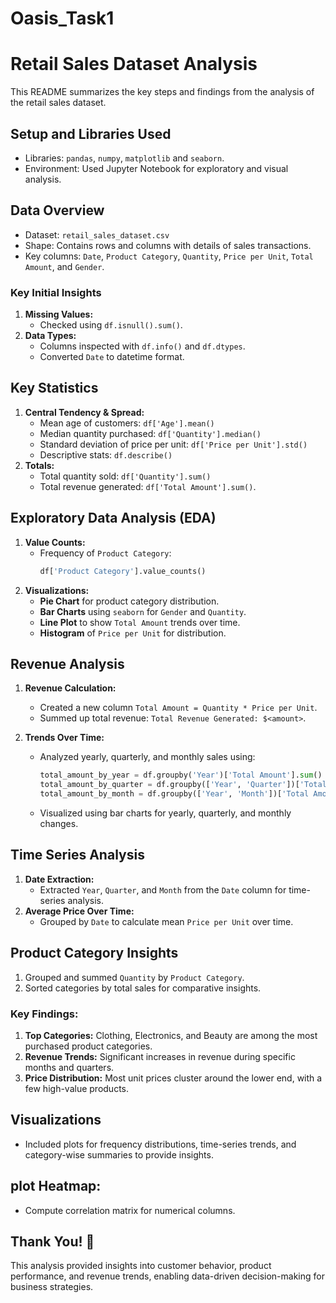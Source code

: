 # Oasis_Task1
# Retail Sales Dataset Analysis

This README summarizes the key steps and findings from the analysis of the retail sales dataset. 

## Setup and Libraries Used
- Libraries: `pandas`, `numpy`, `matplotlib` and `seaborn`.
- Environment: Used Jupyter Notebook for exploratory and visual analysis.

## Data Overview
- Dataset: `retail_sales_dataset.csv`
- Shape: Contains rows and columns with details of sales transactions.
- Key columns: `Date`, `Product Category`, `Quantity`, `Price per Unit`, `Total Amount`, and `Gender`.
### Key Initial Insights
1. **Missing Values:**
   - Checked using `df.isnull().sum()`.
2. **Data Types:**
   - Columns inspected with `df.info()` and `df.dtypes`.
   - Converted `Date` to datetime format.

## Key Statistics
1. **Central Tendency & Spread:**
   - Mean age of customers: `df['Age'].mean()`
   - Median quantity purchased: `df['Quantity'].median()`
   - Standard deviation of price per unit: `df['Price per Unit'].std()`
   - Descriptive stats: `df.describe()`
2. **Totals:**
   - Total quantity sold: `df['Quantity'].sum()`
   - Total revenue generated: `df['Total Amount'].sum()`.

## Exploratory Data Analysis (EDA)
1. **Value Counts:**
   - Frequency of `Product Category`: 
     ```python
     df['Product Category'].value_counts()
     ```
2. **Visualizations:**
   - **Pie Chart** for product category distribution.
   - **Bar Charts** using `seaborn` for `Gender` and `Quantity`.
   - **Line Plot** to show `Total Amount` trends over time.
   - **Histogram** of `Price per Unit` for distribution.

## Revenue Analysis
1. **Revenue Calculation:**
   - Created a new column `Total Amount = Quantity * Price per Unit`.
   - Summed up total revenue: `Total Revenue Generated: $<amount>`.

2. **Trends Over Time:**
   - Analyzed yearly, quarterly, and monthly sales using:
     ```python
     total_amount_by_year = df.groupby('Year')['Total Amount'].sum()
     total_amount_by_quarter = df.groupby(['Year', 'Quarter'])['Total Amount'].sum()
     total_amount_by_month = df.groupby(['Year', 'Month'])['Total Amount'].sum()
     ```
   - Visualized using bar charts for yearly, quarterly, and monthly changes.

## Time Series Analysis
1. **Date Extraction:**
   - Extracted `Year`, `Quarter`, and `Month` from the `Date` column for time-series analysis.
2. **Average Price Over Time:**
   - Grouped by `Date` to calculate mean `Price per Unit` over time.

## Product Category Insights
1. Grouped and summed `Quantity` by `Product Category`.
2. Sorted categories by total sales for comparative insights.

### Key Findings:
1. **Top Categories:** Clothing, Electronics, and Beauty are among the most purchased product categories.
2. **Revenue Trends:** Significant increases in revenue during specific months and quarters.
3. **Price Distribution:** Most unit prices cluster around the lower end, with a few high-value products.

## Visualizations
- Included plots for frequency distributions, time-series trends, and category-wise summaries to provide insights.

## plot Heatmap:
- Compute correlation matrix for numerical columns.

## Thank You! 🎉
This analysis provided insights into customer behavior, product performance, and revenue trends, enabling data-driven decision-making for business strategies.
